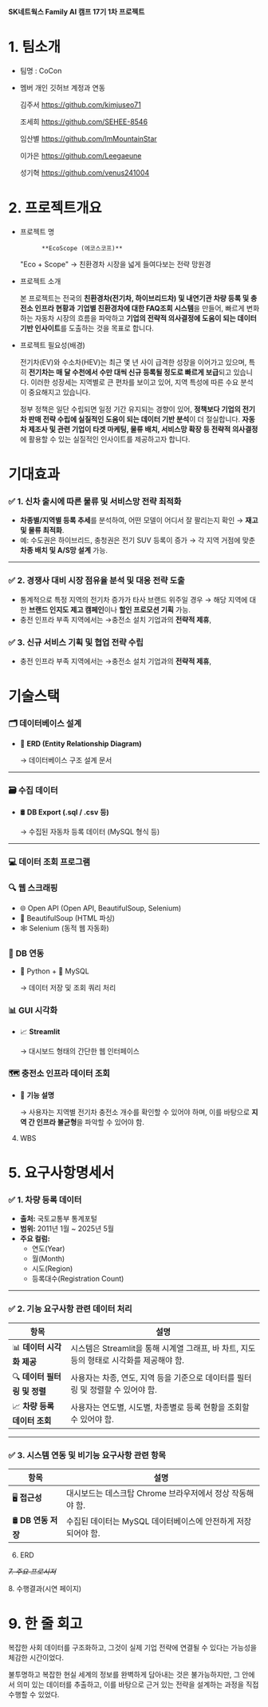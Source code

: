 **SK네트웍스 Family AI 캠프 17기 1차 프로젝트**

# 1. 팀소개

- 팀명 : CoCon
- 멤버 개인 깃허브 계정과 연동
    
    김주서 https://github.com/kimjuseo71
    
    조세희 https://github.com/SEHEE-8546
    
    임산별 https://github.com/ImMountainStar
    
    이가은 https://github.com/Leegaeune
    
    성기혁 https://github.com/venus241004
    

# 2. 프로젝트개요

- 프로젝트 명
    
            **EcoScope (에코스코프)**
    
    "Eco + Scope" → 친환경차 시장을 넓게 들여다보는 전략 망원경
    
- 프로젝트 소개
    
    본 프로젝트는 전국의 **친환경차(전기차, 하이브리드차) 및 내연기관 차량 등록 및 충전소 인프라 현황과** **기업별 친환경차에 대한 FAQ조회 시스템**을 만들어, 빠르게 변화하는 자동차 시장의 흐름을 파악하고 **기업의 전략적 의사결정에 도움이 되는 데이터 기반 인사이트**를 도출하는 것을 목표로 합니다.
    
- 프로젝트 필요성(배경)
    
    전기차(EV)와 수소차(HEV)는 최근 몇 년 사이 급격한 성장을 이어가고 있으며, 특히 **전기차는 매  달 수천에서 수만 대씩 신규 등록될 정도로 빠르게 보급**되고 있습니다. 이러한 성장세는 지역별로 큰 편차를 보이고 있어, 지역 특성에 따른 수요 분석이 중요해지고 있습니다.
    
    정부 정책은 일단 수립되면 일정 기간 유지되는 경향이 있어, **정책보다 기업의 전기차 판매 전략 수립에 실질적인 도움이 되는 데이터 기반 분석**이 더 절실합니다. **자동차 제조사 및 관련 기업이 타겟 마케팅, 물류 배치, 서비스망 확장 등 전략적 의사결정**에 활용할 수 있는 실질적인 인사이트를 제공하고자 합니다.
    

# 기대효과

### ✅ 1. 신차 출시에 따른 물류 및 서비스망 전략 최적화

- **차종별/지역별 등록 추세**를 분석하여, 어떤 모델이 어디서 잘 팔리는지 확인 → **재고 및 물류 최적화**.
- 예: 수도권은 하이브리드, 충청권은 전기 SUV 등록이 증가 → 각 지역 거점에 맞춘 **차종 배치 및 A/S망 설계** 가능.

---

### ✅ 2. **경쟁사 대비 시장 점유율 분석 및 대응 전략 도출**

- 통계적으로 특정 지역의 전기차 증가가 타사 브랜드 위주일 경우 → 해당 지역에 대한 **브랜드 인지도 제고 캠페인**이나 **할인 프로모션 기획** 가능.
- 충전 인프라 부족 지역에서는 →충전소 설치 기업과의 **전략적 제휴**,

### ✅ 3. **신규 서비스 기획 및 협업 전략 수립**

- 충전 인프라 부족 지역에서는 →충전소 설치 기업과의 **전략적 제휴**,

# 기술스택

### 🗂️ **데이터베이스 설계**

- 📄 **ERD (Entity Relationship Diagram)**
    
    → 데이터베이스 구조 설계 문서
    

---

### 🗃️ **수집 데이터**

- 🛢️ **DB Export (.sql / .csv 등)**
    
    → 수집된 자동차 등록 데이터 (MySQL 형식 등)
    

---

### 💻 **데이터 조회 프로그램**

### 🔍 **웹 스크래핑**

- 🌐 Open API (Open API, BeautifulSoup, Selenium)
- 🧽 BeautifulSoup (HTML 파싱)
- 🕸️ Selenium (동적 웹 자동화)

### 🧩 **DB 연동**

- 🐍 Python + 🐬 MySQL
    
    → 데이터 저장 및 조회 쿼리 처리
    

### 📊 **GUI 시각화**

- 📈 **Streamlit**
    
    → 대시보드 형태의 간단한 웹 인터페이스
    

### 🗺️ **충전소 인프라 데이터 조회**

- 📌 **기능 설명**
    
    → 사용자는 지역별 전기차 충전소 개수를 확인할 수 있어야 하며, 이를 바탕으로 **지역 간 인프라 불균형**을 파악할 수 있어야 함.
    

4. WBS

# 5. 요구사항명세서

### ✅ **1. 차량 등록 데이터**

- **출처:** 국토교통부 통계포털
- **범위:** 2011년 1월 ~ 2025년 5월
- **주요 컬럼:**
    - 연도(Year)
    - 월(Month)
    - 시도(Region)
    - 등록대수(Registration Count)

---

### ✅ **2. 기능 요구사항 관련 데이터 처리**

| 항목 | 설명 |
| --- | --- |
| 📊 **데이터 시각화 제공** | 시스템은 Streamlit을 통해 시계열 그래프, 바 차트, 지도 등의 형태로 시각화를 제공해야 함. |
| 🔍 **데이터 필터링 및 정렬** | 사용자는 차종, 연도, 지역 등을 기준으로 데이터를 필터링 및 정렬할 수 있어야 함. |
| 📈 **차량 등록 데이터 조회** | 사용자는 연도별, 시도별, 차종별로 등록 현황을 조회할 수 있어야 함. |

---

### ✅ **3. 시스템 연동 및 비기능 요구사항 관련 항목**

| 항목 | 설명 |
| --- | --- |
| 🖥️ **접근성** | 대시보드는 데스크탑 Chrome 브라우저에서 정상 작동해야 함. |
| 🛢️ **DB 연동 저장** | 수집된 데이터는 MySQL 데이터베이스에 안전하게 저장되어야 함. |


6. ERD

*~~7. 주요 프로시저~~*

8. 수행결과(시연 페이지)

# 9. 한 줄 회고

복잡한 사회 데이터를 구조화하고, 그것이 실제 기업 전략에 연결될 수 있다는 가능성을 체감한 시간이었다.

불투명하고 복잡한 현실 세계의 정보를 완벽하게 담아내는 것은 불가능하지만, 그 안에서 의미 있는 데이터를 추출하고, 이를 바탕으로 근거 있는 전략을 설계하는 과정을 직접 수행할 수 있었다.


